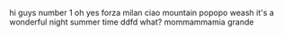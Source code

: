 hi guys
number 1
oh yes
forza milan
ciao
mountain
popopo
weash
it's a wonderful night
summer time
ddfd
what?
mommammamia
grande
